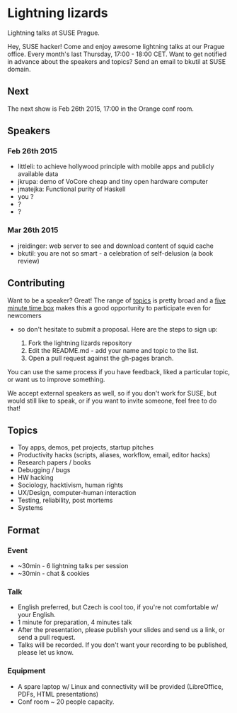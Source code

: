 <link rel="stylesheet" href="markdown.css"></link>

# Lightning lizards

Lightning talks at SUSE Prague.

Hey, SUSE hacker! Come and enjoy awesome lightning talks at our Prague office.
Every month's last Thursday, 17:00 - 18:00 CET. Want to get notified in advance
about the speakers and topics? Send an email to bkutil at SUSE domain.

## Next

The next show is Feb 26th 2015, 17:00 in the Orange conf room.

## Speakers

### Feb 26th 2015

 - littleli: to achieve hollywood principle with mobile apps and publicly available data
 - jkrupa: demo of VoCore cheap and tiny open hardware computer
 - jmatejka: Functional purity of Haskell
 - you ?
 - ?
 - ?

### Mar 26th 2015

 - jreidinger: web server to see and download content of squid cache
 - bkutil: you are not so smart - a celebration of self-delusion (a book review)


<h2><a name="contributing">Contributing</a></h2>

Want to be a speaker? Great! The range of [topics](#topics) is pretty broad and a [five
minute time box](#format) makes this a good opportunity to participate even for newcomers
- so don't hesitate to submit a proposal. Here are the steps to sign up:

  1. Fork the lightning lizards repository
  1. Edit the README.md - add your name and topic to the list.
  1. Open a pull request against the gh-pages branch.

You can use the same process if you have feedback, liked a particular topic, or
want us to improve something.

We accept external speakers as well, so if you don't work for SUSE, but would
still like to speak, or if you want to invite someone, feel free to do that!

<h2><a name="topics">Topics</a></h2>

  - Toy apps, demos, pet projects, startup pitches
  - Productivity hacks (scripts, aliases, workflow, email, editor hacks)
  - Research papers / books
  - Debugging / bugs
  - HW hacking
  - Sociology, hacktivism, human rights
  - UX/Design, computer-human interaction
  - Testing, reliability, post mortems
  - Systems

<h2><a name="format">Format</a></h2>

### Event

  - ~30min - 6 lightning talks per session
  - ~30min - chat & cookies

### Talk

  - English preferred, but Czech is cool too, if you're not comfortable w/ your English.
  - 1 minute for preparation, 4 minutes talk
  - After the presentation, please publish your slides and send us a link, or send a pull request.
  - Talks will be recorded. If you don't want your recording to be published, please let us know.

### Equipment

  - A spare laptop w/ Linux and connectivity will be provided (LibreOffice, PDFs, HTML presentations)
  - Conf room ~ 20 people capacity.
